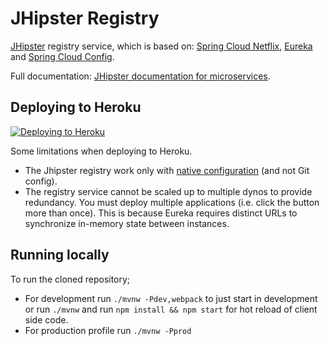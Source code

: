 
# JHipster Registry
 [JHipster](https://www.jhipster.tech/) registry service, which is based on:
  [Spring Cloud Netflix](https://cloud.spring.io/spring-cloud-netflix/), 
  [Eureka](https://github.com/Netflix/eureka) and
  [Spring Cloud Config](https://cloud.spring.io/spring-cloud-config/).

Full documentation: 
[JHipster documentation for microservices](https://www.jhipster.tech/microservices-architecture).

## Deploying to Heroku

[![Deploying to Heroku](https://www.herokucdn.com/deploy/button.png)](https://heroku.com/deploy)

 Some limitations when deploying to Heroku.

- The Jhipster registry work only with [native configuration](https://www.jhipster.tech/jhipster-registry/#spring-cloud-config) (and not Git config).
- The registry service cannot be scaled up to multiple dynos to provide redundancy. You must deploy multiple applications (i.e. click the button more than once). This is because Eureka requires distinct URLs to synchronize in-memory state between instances.

## Running locally

To run the cloned repository;

- For development run `./mvnw -Pdev,webpack` to just start in development or run `./mvnw` and run `npm install && npm start` for hot reload of client side code.
- For production profile run `./mvnw -Pprod`

[travis-image]: https://travis-ci.org/jhipster/jhipster-registry.svg?branch=master
[travis-url]: https://travis-ci.org/jhipster/jhipster-registry

